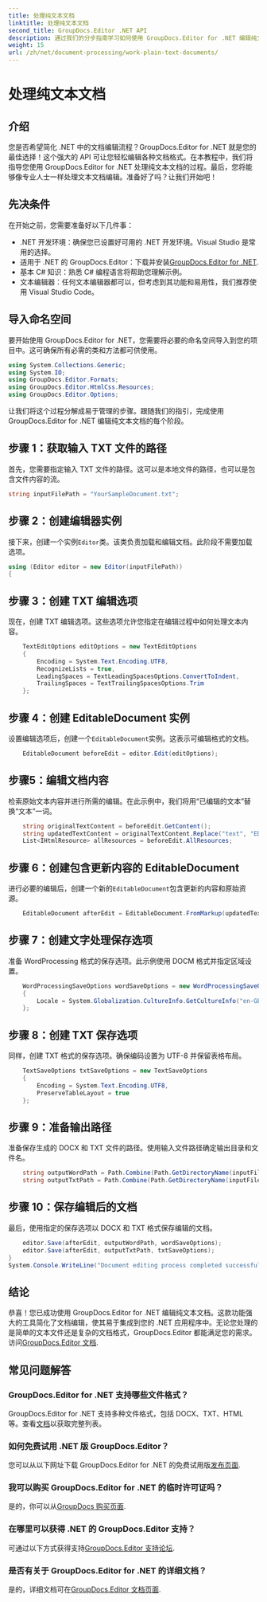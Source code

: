 ```yaml
---
title: 处理纯文本文档
linktitle: 处理纯文本文档
second_title: GroupDocs.Editor .NET API
description: 通过我们的分步指南学习如何使用 GroupDocs.Editor for .NET 编辑纯文本文档。简化您的 .NET 文档编辑过程。
weight: 15
url: /zh/net/document-processing/work-plain-text-documents/
---
```


# 处理纯文本文档

## 介绍
您是否希望简化 .NET 中的文档编辑流程？GroupDocs.Editor for .NET 就是您的最佳选择！这个强大的 API 可让您轻松编辑各种文档格式。在本教程中，我们将指导您使用 GroupDocs.Editor for .NET 处理纯文本文档的过程。最后，您将能够像专业人士一样处理文本文档编辑。准备好了吗？让我们开始吧！
## 先决条件
在开始之前，您需要准备好以下几件事：
- .NET 开发环境：确保您已设置好可用的 .NET 开发环境。Visual Studio 是常用的选择。
-  适用于 .NET 的 GroupDocs.Editor：下载并安装[GroupDocs.Editor for .NET](https://releases.groupdocs.com/editor/net/).
- 基本 C# 知识：熟悉 C# 编程语言将帮助您理解示例。
- 文本编辑器：任何文本编辑器都可以，但考虑到其功能和易用性，我们推荐使用 Visual Studio Code。
## 导入命名空间
要开始使用 GroupDocs.Editor for .NET，您需要将必要的命名空间导入到您的项目中。这可确保所有必需的类和方法都可供使用。
```csharp
using System.Collections.Generic;
using System.IO;
using GroupDocs.Editor.Formats;
using GroupDocs.Editor.HtmlCss.Resources;
using GroupDocs.Editor.Options;
```
让我们将这个过程分解成易于管理的步骤。跟随我们的指引，完成使用 GroupDocs.Editor for .NET 编辑纯文本文档的每个阶段。
## 步骤 1：获取输入 TXT 文件的路径
首先，您需要指定输入 TXT 文件的路径。这可以是本地文件的路径，也可以是包含文件内容的流。
```csharp
string inputFilePath = "YourSampleDocument.txt";
```
## 步骤 2：创建编辑器实例
接下来，创建一个实例`Editor`类。该类负责加载和编辑文档。此阶段不需要加载选项。
```csharp
using (Editor editor = new Editor(inputFilePath))
{
```
## 步骤 3：创建 TXT 编辑选项
现在，创建 TXT 编辑选项。这些选项允许您指定在编辑过程中如何处理文本内容。
```csharp
    TextEditOptions editOptions = new TextEditOptions
    {
        Encoding = System.Text.Encoding.UTF8,
        RecognizeLists = true,
        LeadingSpaces = TextLeadingSpacesOptions.ConvertToIndent,
        TrailingSpaces = TextTrailingSpacesOptions.Trim
    };
```
## 步骤 4：创建 EditableDocument 实例
设置编辑选项后，创建一个`EditableDocument`实例。这表示可编辑格式的文档。
```csharp
    EditableDocument beforeEdit = editor.Edit(editOptions);
```
## 步骤5：编辑文档内容
检索原始文本内容并进行所需的编辑。在此示例中，我们将用“已编辑的文本”替换“文本”一词。
```csharp
    string originalTextContent = beforeEdit.GetContent();
    string updatedTextContent = originalTextContent.Replace("text", "EDITED text");
    List<IHtmlResource> allResources = beforeEdit.AllResources;
```
## 步骤 6：创建包含更新内容的 EditableDocument
进行必要的编辑后，创建一个新的`EditableDocument`包含更新的内容和原始资源。
```csharp
    EditableDocument afterEdit = EditableDocument.FromMarkup(updatedTextContent, allResources);
```
## 步骤 7：创建文字处理保存选项
准备 WordProcessing 格式的保存选项。此示例使用 DOCM 格式并指定区域设置。
```csharp
    WordProcessingSaveOptions wordSaveOptions = new WordProcessingSaveOptions(WordProcessingFormats.Docm)
    {
        Locale = System.Globalization.CultureInfo.GetCultureInfo("en-GB")
    };
```
## 步骤 8：创建 TXT 保存选项
同样，创建 TXT 格式的保存选项。确保编码设置为 UTF-8 并保留表格布局。
```csharp
    TextSaveOptions txtSaveOptions = new TextSaveOptions
    {
        Encoding = System.Text.Encoding.UTF8,
        PreserveTableLayout = true
    };
```
## 步骤 9：准备输出路径
准备保存生成的 DOCX 和 TXT 文件的路径。使用输入文件路径确定输出目录和文件名。
```csharp
    string outputWordPath = Path.Combine(Path.GetDirectoryName(inputFilePath), Path.GetFileNameWithoutExtension(inputFilePath) + ".docm");
    string outputTxtPath = Path.Combine(Path.GetDirectoryName(inputFilePath), Path.GetFileNameWithoutExtension(inputFilePath) + ".txt");
```
## 步骤 10：保存编辑后的文档
最后，使用指定的保存选项以 DOCX 和 TXT 格式保存编辑的文档。
```csharp
    editor.Save(afterEdit, outputWordPath, wordSaveOptions);
    editor.Save(afterEdit, outputTxtPath, txtSaveOptions);
}
System.Console.WriteLine("Document editing process completed successfully!");
```
## 结论
恭喜！您已成功使用 GroupDocs.Editor for .NET 编辑纯文本文档。这款功能强大的工具简化了文档编辑，使其易于集成到您的 .NET 应用程序中。无论您处理的是简单的文本文件还是复杂的文档格式，GroupDocs.Editor 都能满足您的需求。访问[GroupDocs.Editor 文档](https://tutorials.groupdocs.com/editor/net/).
## 常见问题解答
### GroupDocs.Editor for .NET 支持哪些文件格式？
 GroupDocs.Editor for .NET 支持多种文件格式，包括 DOCX、TXT、HTML 等。查看[文档](https://tutorials.groupdocs.com/editor/net/)以获取完整列表。
### 如何免费试用 .NET 版 GroupDocs.Editor？
您可以从以下网址下载 GroupDocs.Editor for .NET 的免费试用版[发布页面](https://releases.groupdocs.com/).
### 我可以购买 GroupDocs.Editor for .NET 的临时许可证吗？
是的，你可以从[GroupDocs 购买页面](https://purchase.groupdocs.com/temporary-license/).
### 在哪里可以获得 .NET 的 GroupDocs.Editor 支持？
可通过以下方式获得支持[GroupDocs.Editor 支持论坛](https://forum.groupdocs.com/c/editor/20).
### 是否有关于 GroupDocs.Editor for .NET 的详细文档？
是的，详细文档可在[GroupDocs.Editor 文档页面](https://tutorials.groupdocs.com/editor/net/).